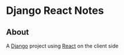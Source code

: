 # Django React Notes

## About
A [Django](https://www.djangoproject.com/) project using [React](https://facebook.github.io/react/) on the client side